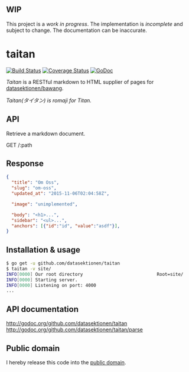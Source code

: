 ## WIP

This project is a *work in progress*. The implementation is *incomplete* and
subject to change. The documentation can be inaccurate.

# taitan

[![Build Status](https://travis-ci.org/datasektionen/taitan.svg?branch=master)](https://travis-ci.org/datasektionen/taitan)
[![Coverage Status](https://coveralls.io/repos/datasektionen/taitan/badge.svg?branch=master&service=github)](https://coveralls.io/github/datasektionen/taitan?branch=master)
[![GoDoc](https://godoc.org/github.com/datasektionen/taitan?status.svg)](https://godoc.org/github.com/datasektionen/taitan)

*Taitan* is a RESTful markdown to HTML supplier of pages for [datasektionen/bawang](http://github.com/datasektionen/bawang).

*Taitan(タイタン) is romaji for Titan.*

## API

Retrieve a markdown document.

GET /:path

## Response

```json
{
  "title": "Om Oss",
  "slug": "om-oss",
  "updated_at": "2015-11-06T02:04:58Z",

  "image": "unimplemented",

  "body": "<h1>...",
  "sidebar": "<ul>...",
  "anchors": [{"id":"id", "value":"asdf"}],
}
```

## Installation & usage

```bash
$ go get -u github.com/datasektionen/taitan
$ taitan -v site/
INFO[0000] Our root directory                            Root=site/
INFO[0000] Starting server.                             
INFO[0000] Listening on port: 4000
...
```

## API documentation

http://godoc.org/github.com/datasektionen/taitan  
http://godoc.org/github.com/datasektionen/taitan/parse

## Public domain

I hereby release this code into the [public domain](https://creativecommons.org/publicdomain/zero/1.0/).
